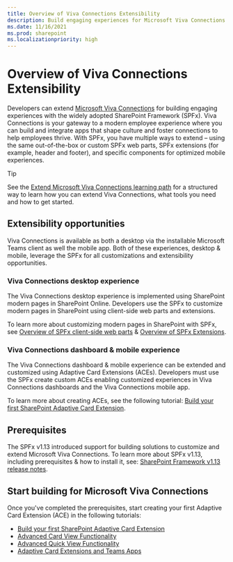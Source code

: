 ```yaml
---
title: Overview of Viva Connections Extensibility
description: Build engaging experiences for Microsoft Viva Connections with the SharePoint Framework.
ms.date: 11/16/2021
ms.prod: sharepoint
ms.localizationpriority: high
---
```

# Overview of Viva Connections Extensibility

Developers can extend [Microsoft Viva Connections](https://www.microsoft.com/microsoft-viva) for building engaging experiences with the widely adopted SharePoint Framework (SPFx). Viva Connections is your gateway to a modern employee experience where you can build and integrate apps that shape culture and foster connections to help employees thrive. With SPFx, you have multiple ways to extend – using the same out-of-the-box or custom SPFx web parts, SPFx extensions (for example, header and footer), and specific components for optimized mobile experiences.

> [!TIP]
> See the [Extend Microsoft Viva Connections learning path](https://aka.ms/m365/dev/learn/connections) for a structured way to learn how you can extend Viva Connections, what tools you need and how to get started.

## Extensibility opportunities

Viva Connections is available as both a desktop via the installable Microsoft Teams client as well the mobile app. Both of these experiences, desktop & mobile, leverage the SPFx for all customizations and extensibility opportunities.

### Viva Connections desktop experience

The Viva Connections desktop experience is implemented using SharePoint modern pages in SharePoint Online. Developers use the SPFx to customize modern pages in SharePoint using client-side web parts and extensions.

To learn more about customizing modern pages in SharePoint with SPFx, see [Overview of SPFx client-side web parts](../web-parts/overview-client-side-web-parts.md) & [Overview of SPFx Extensions](../extensions/overview-extensions.md).

### Viva Connections dashboard & mobile experience

The Viva Connections dashboard & mobile experience can be extended and customized using Adaptive Card Extensions (ACEs). Developers must use the SPFx create custom ACEs enabling customized experiences in Viva Connections dashboards and the Viva Connections mobile app.

To learn more about creating ACEs, see the following tutorial: [Build your first SharePoint Adaptive Card Extension](get-started/build-first-sharepoint-adaptive-card-extension.md).

## Prerequisites

The SPFx v1.13 introduced support for building solutions to customize and extend Microsoft Viva Connections. To learn more about SPFx v1.13, including prerequisites & how to install it, see: [SharePoint Framework v1.13 release notes](../release-1.13.md).

## Start building for Microsoft Viva Connections

Once you've completed the prerequisites, start creating your first Adaptive Card Extension (ACE) in the following tutorials:

- [Build your first SharePoint Adaptive Card Extension](get-started/build-first-sharepoint-adaptive-card-extension.md)
- [Advanced Card View Functionality](get-started/advanced-card-view-functionality.md)
- [Advanced Quick View Functionality](get-started/advanced-quick-view-functionality.md)
- [Adaptive Card Extensions and Teams Apps](get-started/adaptive-card-extensions-and-teams.md)

